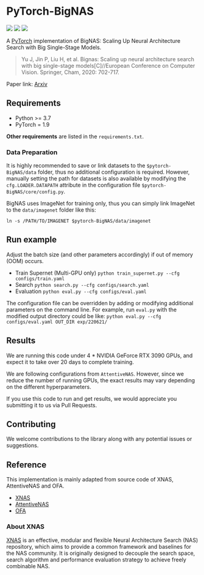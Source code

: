 # PyTorch-BigNAS

<p>
	<a href="https://img.shields.io/badge/Python-%3E%3D3.7-blue"><img src="https://img.shields.io/badge/Python-%3E%3D3.7-blue"></a>
	<a href="https://img.shields.io/badge/PyTorch-1.9-informational"><img src="https://img.shields.io/badge/PyTorch-1.9-informational"></a>
	<a href="https://img.shields.io/badge/License-MIT-brightgreen"><img src="https://img.shields.io/badge/License-MIT-brightgreen"></a>
</p>

A [PyTorch](http://pytorch.org/) implementation of BigNAS: Scaling Up Neural Architecture Search with Big Single-Stage Models.

> Yu J, Jin P, Liu H, et al. Bignas: Scaling up neural architecture search with big single-stage models[C]//European Conference on Computer Vision. Springer, Cham, 2020: 702-717.

Paper link: [Arxiv](https://arxiv.org/abs/2003.11142)


## Requirements

- Python >= 3.7
- PyTorch = 1.9

**Other requirements** are listed in the `requirements.txt`.

### Data Preparation

It is highly recommended to save or link datasets to the `$pytorch-BigNAS/data` folder, thus no additional configuration is required. However, manually setting the path for datasets is also available by modifying the `cfg.LOADER.DATAPATH` attribute in the configuration file `$pytorch-BigNAS/core/config.py`.

BigNAS uses ImageNet for training only, thus you can simply link ImageNet to the `data/imagenet` folder like this:

`ln -s /PATH/TO/IMAGENET $pytorch-BigNAS/data/imagenet`


## Run example

Adjust the batch size (and other parameters accordingly) if out of memory (OOM) occurs.

- Train Supernet (Multi-GPU only)
  `python train_supernet.py --cfg configs/train.yaml`
- Search
  `python search.py --cfg configs/search.yaml`
- Evaluation
  `python eval.py --cfg configs/eval.yaml`

The configuration file can be overridden by adding or modifying additional parameters on the command line. For example, run `eval.py` with the modified output directory could be like:
`python eval.py --cfg configs/eval.yaml OUT_DIR exp/220621/`


## Results

We are running this code under 4 \* NVIDIA GeForce RTX 3090 GPUs, and expect it to take over 20 days to complete training.

We are following configurations from `AttentiveNAS`. However, since we reduce the number of running GPUs, the exact results may vary depending on the different hyperparameters.

If you use this code to run and get results, we would appreciate you submitting it to us via Pull Requests.


## Contributing

We welcome contributions to the library along with any potential issues or suggestions.


## Reference

This implementation is mainly adapted from source code of XNAS, AttentiveNAS and OFA.

- [XNAS](https://github.com/MAC-AutoML/XNAS)
- [AttentiveNAS](https://github.com/facebookresearch/AttentiveNAS)
- [OFA](https://github.com/mit-han-lab/once-for-all)

### About XNAS

[XNAS](https://github.com/MAC-AutoML/XNAS) is an effective, modular and flexible Neural Architecture Search (NAS) repository, which aims to provide a common framework and baselines for the NAS community. It is originally designed to decouple the search space, search algorithm and performance evaluation strategy to achieve freely combinable NAS.
